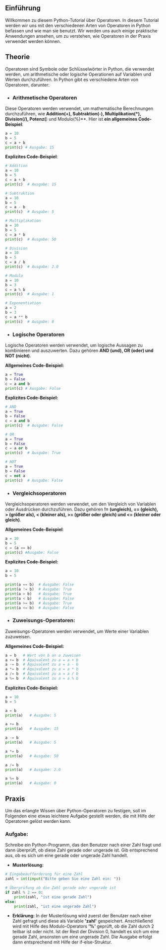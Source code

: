 ## **Einführung**
Willkommen zu diesem Python-Tutorial über Operatoren. In diesem Tutorial werden wir uns mit den verschiedenen Arten von Operatoren in Python befassen und wie man sie benutzt. Wir werden uns auch einige praktische Anwendungen ansehen, um zu verstehen, wie Operatoren in der Praxis verwendet werden können.

## **Theorie**
Operatoren sind Symbole oder Schlüsselwörter in Python, die verwendet werden, um arithmetische oder logische Operationen auf Variablen und Werten durchzuführen. In Python gibt es verschiedene Arten von Operatoren, darunter:

* ### **Arithmetische Operatoren** 
Diese Operatoren werden verwendet, um mathematische Berechnungen durchzuführen, wie **Addition(+), Subtraktion(-), Multiplikation(*), Division(/), Potenz(**) und Modulo(%)**.
Hier ist **ein allgemeines Code-Beispiel**:

```python
a = 10
b = 5
c = a + b
print(c) # Ausgabe: 15
```

**Explizites Code-Beispiel**:

```python
# Addition
a = 10
b = 5
c = a + b
print(c)  # Ausgabe: 15

# Subtraktion
a = 10
b = 5
c = a - b
print(c)  # Ausgabe: 5

# Multiplikation
a = 10
b = 5
c = a * b
print(c)  # Ausgabe: 50

# Division
a = 10
b = 5
c = a / b
print(c)  # Ausgabe: 2.0

# Modulo
a = 10
b = 3
c = a % b
print(c)  # Ausgabe: 1

# Exponentiation
a = 2
b = 3
c = a ** b
print(c)  # Ausgabe: 8
```

* ### **Logische Operatoren**
Logische Operatoren werden verwendet, um logische Aussagen zu kombinieren und auszuwerten. Dazu gehören **AND (und), OR (oder) und NOT (nicht)**.

**Allgemeines Code-Beispiel:**

```python
a = True
b = False
c = a and b
print(c) # Ausgabe: False
```
**Explizites Code-Beispiel:**

```python
# AND
a = True
b = False
c = a and b
print(c)  # Ausgabe: False

# OR
a = True
b = False
c = a or b
print(c)  # Ausgabe: True

# NOT
a = True
b = False
c = not a
print(c)  # Ausgabe: False
```

* ### **Vergleichsoperatoren**
Vergleichsoperatoren werden verwendet, um den Vergleich von Variablen oder Ausdrücken durchzuführen. Dazu gehören **!= (ungleich), == (gleich), > (größer als), < (kleiner als), >= (größer oder gleich) und <= (kleiner oder gleich)**.

**Allgemeines Code-Beispiel**:

```python
a = 10
b = 5
c = (a == b)
print(c) #Ausgabe: False
```
**Explizites Code-Beispiel:**

```python
a = 10
b = 5

print(a == b)  # Ausgabe: False
print(a != b)  # Ausgabe: True
print(a > b)   # Ausgabe: True
print(a < b)   # Ausgabe: False
print(a >= b)  # Ausgabe: True
print(a <= b)  # Ausgabe: False
```
* ### **Zuweisungs-Operatoren:**
Zuweisungs-Operatoren werden verwendet, um Werte einer Variablen zuzuweisen.

**Allgemeines Code-Beispiel:**

```python
a = b   # Wert von b an a zuweisen
a += b  # Äquivalent zu a = a + b
a -= b  # Äquivalent zu a = a - b
a *= b  # Äquivalent zu a = a * b
a /= b  # Äquivalent zu a = a / b
a %= b  # Äquivalent zu a = a % b
```
**Explizites Code-Beispiel:**

```python
a = 10
b = 5

a = b      
print(a)   # Ausgabe: 5

a += b
print(a)   # Ausgabe: 15

a -= b  
print(a)   # Ausgabe: 5

a *= b  
print(a)   # Ausgabe: 50

a /= b  
print(a)   # Ausgabe: 2.0

a %= b  
print(a)   # Ausgabe: 0
```

## **Praxis**

Um das erlangte Wissen über Python-Operatoren zu festigen, soll im Folgenden eine etwas leichtere Aufgabe gestellt werden, die mit Hilfe der Operatoren gelöst werden kann.

### **Aufgabe:** 
Schreibe ein Python-Programm, das den Benutzer nach einer Zahl fragt und dann überprüft, ob diese Zahl gerade oder ungerade ist. Gib entsprechend aus, ob es sich um eine gerade oder ungerade Zahl handelt.

* **Musterlösung:**
```python
# Eingabeaufforderung für eine Zahl
zahl = int(input("Bitte geben Sie eine Zahl ein: "))

# Überprüfung ob die Zahl gerade oder ungerade ist
if zahl % 2 == 0:
    print(zahl, "ist eine gerade Zahl")
else:
    print(zahl, "ist eine ungerade Zahl")
```

* **Erklärung:** In der Musterlösung wird zuerst der Benutzer nach einer Zahl gefragt und diese als Variable **'zahl'** gespeichert. Anschließend wird mit Hilfe des Modulo-Operators **'%'** geprüft, ob die Zahl durch 2 teilbar ist oder nicht. Ist der Rest der Division 0, handelt es sich um eine gerade Zahl, ansonsten um eine ungerade Zahl. Die Ausgabe erfolgt dann entsprechend mit Hilfe der if-else-Struktur.







